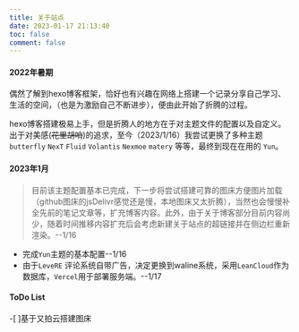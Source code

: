 ```yaml
---
title: 关于站点
date: 2023-01-17 21:13:40
toc: false
comment: false
---
```


#### 2022年暑期
偶然了解到hexo博客框架，恰好也有兴趣在网络上搭建一个记录分享自己学习、生活的空间，（也是为激励自己不断进步），便由此开始了折腾的过程。

hexo博客搭建极易上手，但是折腾人的地方在于对主题文件的配置以及自定义。出于对美感(~~花里胡哨~~)的追求，至今（2023/1/16）我尝试更换了多种主题`butterfly` `NexT` `Fluid` `Volantis` `Nexmoe` `matery` 等等，最终到现在在用的 `Yun`。
#### 2023年1月
>目前该主题配置基本已完成，下一步将尝试搭建可靠的图床方便图片加载（github图床的jsDelivr感觉还是慢，本地图床又太折腾），当然也会慢慢补全先前的笔记文章等，扩充博客内容。此外，由于关于博客部分目前内容尚少，随着时间推移内容扩充后会考虑新建关于站点的超链接并在侧边栏重新渲染。--1/16

* 完成`Yun`主题的基本配置--1/16
* 由于`LeveRE` 评论系统自带广告，决定更换到waline系统，采用`LeanCloud`作为数据库，`Vercel`用于部署服务端。--1/17

#### ToDo List
-[ ]基于又拍云搭建图床




